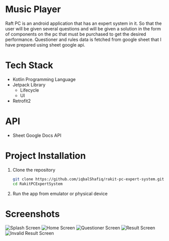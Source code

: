 # Music Player
Raft PC is an android application that has an expert system in it. So that the user will be given several questions and will be given a solution in the form of components on the pc that must be purchased to get the desired performance. Questioner and rules data is fetched from google sheet that I have prepared using sheet google api.

# Tech Stack
- Kotlin Programming Language
- Jetpack Library
  - Lifecycle
  - UI
- Retrofit2

# API
- Sheet Google Docs API

# Project Installation
1. Clone the repository

   ```sh
   git clone https://github.com/iqbalShafiq/rakit-pc-expert-system.git
   cd RakitPCExpertSystem
   ```
   
2. Run the app from emulator or physical device 

# Screenshots
![Splash Screen](https://i.ibb.co/9t01f16/image.png)
![Home Screen](https://i.ibb.co/4Wqv34G/image.png)
![Questioner Screen](https://i.ibb.co/syPtHQd/image.png)
![Result Screen](https://i.ibb.co/SNRDKjM/image.png)
![Invalid Result Screen](https://i.ibb.co/fYMCwQR/image.png)
